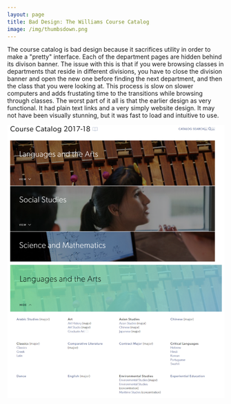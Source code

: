 ```yaml
---
layout: page
title: Bad Design: The Williams Course Catalog
image: /img/thumbsdown.png
---
```


The course catalog is bad design because it sacrifices utility in order to make a "pretty" interface. Each of the department pages are hidden behind its divison banner. The issue with this is that if you were browsing classes in departments that reside in different divisions, you have to close the division banner and open the new one before finding the next department, and then the class that you were looking at. This process is slow on slower computers and adds frustating time to the transitions while browsing through classes. The worst part of it all is that the earlier design as very functional. It had plain text links and a very simply website design. It may not have been visually stunning, but it was fast to load and intuitive to use.

![image](/img/cc.png)
